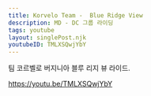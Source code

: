 ```yaml
---
title: Korvelo Team -  Blue Ridge View
description: MD - DC 그룹 라이딩
tags: youtube
layout: singlePost.njk
youtubeID: TMLXSQwjYbY
---
```


팀 코르벨로 버지니아 블루 리지 뷰 라이드.

https://youtu.be/TMLXSQwjYbY